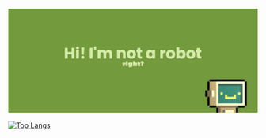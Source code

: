 [![MasterHead](banner.png)](https://github.com/melissapg)

[![Top Langs](https://github-readme-stats.vercel.app/api/top-langs/?username=melissapg&layout=compact&theme=vue)](https://github.com/melissapg/github-readme-stats)

<!--
**melissapg/melissapg** is a ✨ _special_ ✨ repository because its `README.md` (this file) appears on your GitHub profile.

Here are some ideas to get you started:

- 🔭 I’m currently working on ...
- 🌱 I’m currently learning ...
- 👯 I’m looking to collaborate on ...
- 🤔 I’m looking for help with ...
- 💬 Ask me about ...
- 📫 How to reach me: ...
- 😄 Pronouns: ...
- ⚡ Fun fact: ...
-->
